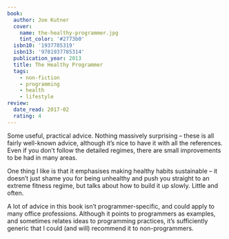 ```yaml
---
book:
  author: Joe Kutner
  cover:
    name: the-healthy-programmer.jpg
    tint_color: '#2773b0'
  isbn10: '1937785319'
  isbn13: '9781937785314'
  publication_year: 2013
  title: The Healthy Programmer
  tags:
    - non-fiction
    - programming
    - health
    - lifestyle
review:
  date_read: 2017-02
  rating: 4
---
```


Some useful, practical advice. Nothing massively surprising – these is all fairly well-known advice, although it’s nice to have it with all the references. Even if you don’t follow the detailed regimes, there are small improvements to be had in many areas.

One thing I like is that it emphasises making healthy habits sustainable – it doesn’t just shame you for being unhealthy and push you straight to an extreme fitness regime, but talks about how to build it up slowly. Little and often.

A lot of advice in this book isn’t programmer-specific, and could apply to many office professions. Although it points to programmers as examples, and sometimes relates ideas to programming practices, it’s sufficiently generic that I could (and will) recommend it to non-programmers.